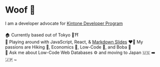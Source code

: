 # Woof 🐶

I am a developer advocate for [Kintone Developer Program](https://developer.kintone.io/hc/en-us)

🏠 Currently based out of Tokyo 🗼⛩️    
🌱 Playing around with JavaScript, React, & [Markdown Slides](https://github.com/slidevjs/slidev)
❤️‍🔥 My passions are Hiking 🥾, Economics 💱, Low-Code 🤖, and Boba 🧋    
💬 Ask me about Low-Code Web Databases ⚙️ and moving to Japan 🇺🇸 ➡️ 🇯🇵 ~    
